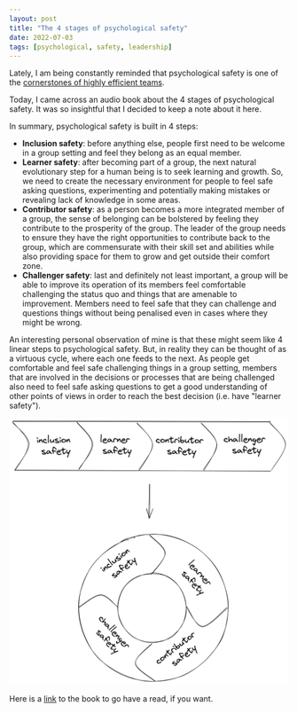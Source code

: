 ```yaml
---
layout: post
title: "The 4 stages of psychological safety"
date: 2022-07-03
tags: [psychological, safety, leadership]
---
```


Lately, I am being constantly reminded that psychological safety is one of the [cornerstones of highly efficient teams](https://rework.withgoogle.com/print/guides/5721312655835136).

Today, I came across an audio book about the 4 stages of psychological safety. It was so insightful that I decided to keep a note about it here.

In summary, psychological safety is built in 4 steps:
* **Inclusion safety**: before anything else, people first need to be welcome in a group setting and feel they belong as an equal member.
* **Learner safety**: after becoming part of a group, the next natural evolutionary step for a human being is to seek learning and growth. So, we need to create the necessary environment for people to feel safe asking questions, experimenting and potentially making mistakes or revealing lack of knowledge in some areas.
* **Contributor safety**: as a person becomes a more integrated member of a group, the sense of belonging can be bolstered by feeling they contribute to the prosperity of the group. The leader of the group needs to ensure they have the right opportunities to contribute back to the group, which are commensurate with their skill set and abilities while also providing space for them to grow and get outside their comfort zone.
* **Challenger safety**: last and definitely not least important, a group will be able to improve its operation of its members feel comfortable challenging the status quo and things that are amenable to improvement. Members need to feel safe that they can challenge and questions things without being penalised even in cases where they might be wrong.

An interesting personal observation of mine is that these might seem like  4 linear steps to psychological safety. But, in reality they can be thought of as a virtuous cycle, where each one feeds to the next. As people get comfortable and feel safe challenging things in a group setting, members that are involved in the decisions or processes that are being challenged also need to feel safe asking questions to get a good understanding of other points of views in order to reach the best decision (i.e. have "learner safety"). 


![Traversal tree](../assets/img/posts/psychological_safety_4_stages.png)

Here is a [link](https://www.goodreads.com/book/show/52366048-the-4-stages-of-psychological-safety) to the book to go have a read, if you want.
                                                                                                                                                        